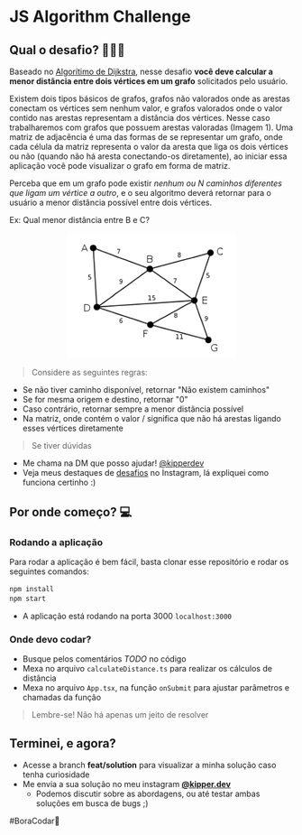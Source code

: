 # JS Algorithm Challenge
## Qual o desafio? 🧑🏻‍💻

Baseado no [Algorítimo de Dijkstra](https://en.wikipedia.org/wiki/Dijkstra%27s_algorithm), nesse desafio **você deve calcular a menor distância entre dois vértices em um grafo** solicitados pelo usuário.

Existem dois tipos básicos de grafos, grafos não valorados onde as arestas conectam os vértices sem nenhum valor, e grafos valorados onde o valor contido nas arestas representam a distância dos vértices. Nesse caso trabalharemos com grafos que possuem arestas valoradas (Imagem 1). Uma matriz de adjacência é uma das formas de se representar um grafo, onde cada célula da matriz representa o valor da aresta que liga os dois vértices ou não (quando não há aresta conectando-os diretamente), ao iniciar essa aplicação você pode visualizar o grafo em forma de matriz.

Perceba que em um grafo pode existir *nenhum ou N caminhos diferentes que ligam um vértice a outro*, e o seu algoritmo deverá retornar para o usuário a menor distância possível entre dois vértices.

Ex: Qual menor distância entre B e C?

<p align="center"><img width="300" alt="Imagem Grafo Valorado" src="./public/graph-value.png"></p>


> Considere as seguintes regras:
- Se não tiver caminho disponível, retornar "Não existem caminhos"
- Se for mesma origem e destino, retornar "0"
- Caso contrário, retornar sempre a menor distância possível
- Na matriz, onde contém o valor / significa que não há arestas ligando esses vértices diretamente

> Se tiver dúvidas 
- Me chama na DM que posso ajudar! [@kipperdev](https://www.instagram.com/kipper.dev/)
- Veja meus destaques de [desafios](https://www.instagram.com/stories/highlights/17909793725446776/) no Instagram, lá expliquei como funciona certinho :)

## Por onde começo? 💻

### Rodando a aplicação 

Para rodar a aplicação é bem fácil, basta clonar esse repositório e rodar os seguintes comandos:


````bash
npm install
npm start
````

- A aplicação está rodando na porta 3000
`localhost:3000`

### Onde devo codar?

- Busque pelos comentários *TODO* no código
- Mexa no arquivo `calculateDistance.ts` para realizar os cálculos de distância
- Mexa no arquivo `App.tsx`, na função `onSubmit` para ajustar parâmetros e chamadas da função

> Lembre-se! Não há apenas um jeito de resolver

## Terminei, e agora?

- Acesse a branch **feat/solution** para visualizar a minha solução caso tenha curiosidade
- Me envia a sua solução no meu instagram  **[@kipper.dev](https://www.instagram.com/kipper.dev/)**
  - Podemos discutir sobre as abordagens, ou até testar ambas soluções em busca de bugs ;)

#BoraCodar🚀
